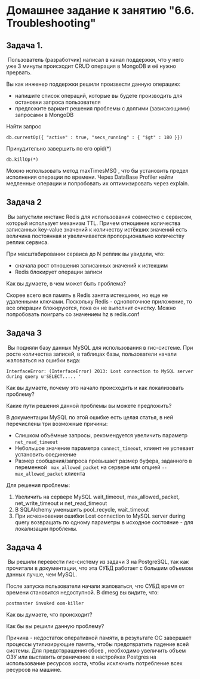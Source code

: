 
# Домашнее задание к занятию "6.6. Troubleshooting"

## Задача 1. 
​	Пользователь (разработчик) написал в канал поддержки, что у него уже 3 минуты происходит CRUD операция в MongoDB и её нужно прервать.

Вы как инженер поддержки решили произвести данную операцию:

- напишите список операций, которые вы будете производить для остановки запроса пользователя
- предложите вариант решения проблемы с долгими (зависающими) запросами в MongoDB

Найти запрос

```
db.currentOp({ "active" : true, "secs_running" : { "$gt" : 180 }})
```

Принудительно завершить по его opid(*)

```
db.killOp(*)
```

Можно использовать метод maxTimesMS() , что бы установить предел исполнения операции по времени. Через DataBase Profiler найти медленные операции и попробовать их оптимизировать через explain.

## Задача 2

​	Вы запустили инстанс Redis для использования совместно с сервисом, который использует механизм TTL. Причем отношение количества записанных key-value значений к количеству истёкших значений есть величина постоянная и увеличивается пропорционально количеству реплик сервиса.

При масштабировании сервиса до N реплик вы увидели, что:

- сначала рост отношения записанных значений к истекшим
- Redis блокирует операции записи

Как вы думаете, в чем может быть проблема?

Скорее всего вся память в Redis занята истекшими, но еще не удаленными ключами. Поскольку Redis - однопоточное приложение, то все операции блокируются, пока он не выполнит очистку. Можно попробовать поиграть со значением hz в redis.conf


## Задача 3

​	Вы подняли базу данных MySQL для использования в гис-системе. При росте количества записей, в таблицах базы, пользователи начали жаловаться на ошибки вида:

```
InterfaceError: (InterfaceError) 2013: Lost connection to MySQL server during query u'SELECT..... '
```

Как вы думаете, почему это начало происходить и как локализовать проблему?

Какие пути решения данной проблемы вы можете предложить?


В документации MySQL по этой ошибке есть целая статья, в ней перечислены три возможные причины:

- Слишком объёмные запросы, рекомендуется увеличить параметр `net_read_timeout`
- Небольшое значение параметра `connect_timeout`, клиент не успевает установить соединение
- Размер сообщения/запроса превышает размер буфера, заданного в переменной ` max_allowed_packet` на сервере или опцией `--max_allowed_packet` клиента

Для решения проблемы:

1. Увеличить на сервере MySQL wait_timeout, max_allowed_packet, net_write_timeout и net_read_timeout
2. В SQLAlchemy уменьшить pool_recycle, wait_timeout
3. При исчезновении ошибки Lost connection to MySQL server during query возвращать по одному параметры в исходное состояние - для локализации проблемы.


## Задача 4

​	Вы решили перевести гис-систему из задачи 3 на PostgreSQL, так как прочитали в документации, что эта СУБД работает с большим объемом данных лучше, чем MySQL.

После запуска пользователи начали жаловаться, что СУБД время от времени становится недоступной. В dmesg вы видите, что:

```
postmaster invoked oom-killer
```

Как вы думаете, что происходит?

Как бы вы решили данную проблему?


Причина - недостаток оперативной памяти, в результате ОС завершает процессы утилизирующие память, чтобы предотвратить падение всей системы.
Для предотвращения сбоев , необходимо увеличить объем ОЗУ или выставить ограничение в настройках Postgres на использование ресурсов хоста, чтобы исключить потребление всех ресурсов на машине.

